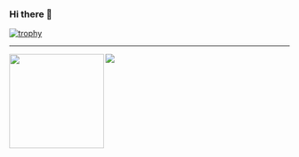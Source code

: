 ### Hi there 👋

[![trophy](https://github-profile-trophy.vercel.app/?username=RAMraghuram&theme=onedark)](https://github.com/ryo-ma/github-profile-trophy)

---

<div>
  <img height="170" align="left" src="https://github-readme-stats.vercel.app/api?username=RAMraghuram&count_private=true&include_all_commits=true" />
  <img src="https://github-readme-stats.vercel.app/api/top-langs/?username=RAMraghuram&layout=compact" />
</div>

<!--
**RAMraghuram/RAMraghuram** is a ✨ _special_ ✨ repository because its `README.md` (this file) appears on your GitHub profile.

Here are some ideas to get you started:

- 🔭 I’m currently working on ...
- 🌱 I’m currently learning ...
- 👯 I’m looking to collaborate on ...
- 🤔 I’m looking for help with ...
- 💬 Ask me about ...
- 📫 How to reach me: ...
- 😄 Pronouns: ...
- ⚡ Fun fact: ...
-->
